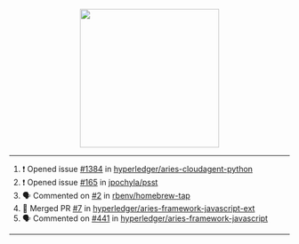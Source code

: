 <p align="center">
<img src="https://user-images.githubusercontent.com/61358536/126118557-75ac74a7-4655-4289-9a8d-e536322b7423.png" height="250" width="250"/>
</p>

---

<!--START_SECTION:activity-->
1. ❗️ Opened issue [#1384](https://github.com/hyperledger/aries-cloudagent-python/issues/1384) in [hyperledger/aries-cloudagent-python](https://github.com/hyperledger/aries-cloudagent-python)
2. ❗️ Opened issue [#165](https://github.com/jpochyla/psst/issues/165) in [jpochyla/psst](https://github.com/jpochyla/psst)
3. 🗣 Commented on [#2](https://github.com/rbenv/homebrew-tap/issues/2) in [rbenv/homebrew-tap](https://github.com/rbenv/homebrew-tap)
4. 🎉 Merged PR [#7](https://github.com/hyperledger/aries-framework-javascript-ext/pull/7) in [hyperledger/aries-framework-javascript-ext](https://github.com/hyperledger/aries-framework-javascript-ext)
5. 🗣 Commented on [#441](https://github.com/hyperledger/aries-framework-javascript/issues/441) in [hyperledger/aries-framework-javascript](https://github.com/hyperledger/aries-framework-javascript)
<!--END_SECTION:activity-->

---
